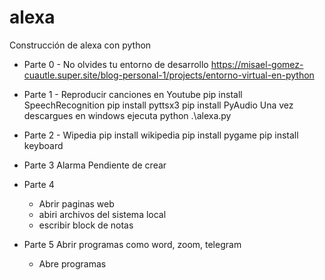 # alexa
Construcción de alexa con python
* Parte 0 - No olvides tu entorno de desarrollo  https://misael-gomez-cuautle.super.site/blog-personal-1/projects/entorno-virtual-en-python
* Parte 1 - Reproducir canciones en Youtube
    pip install SpeechRecognition
    pip install pyttsx3
    pip install PyAudio
Una vez descargues en windows ejecuta python .\alexa.py

* Parte 2 - Wipedia
   pip install wikipedia
    pip install pygame
    pip install keyboard

* Parte 3 Alarma
  Pendiente de crear

* Parte 4
  - Abrir paginas web
  - abiri archivos del sistema local
  - escribir block de notas

* Parte 5 Abrir programas como word, zoom, telegram
  - Abre programas